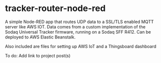 # tracker-router-node-red

A simple Node-RED app that routes UDP data to a SSL/TLS enabled MQTT server like AWS IOT. Data comes from a custom implementation of the Sodaq Universal Tracker firmware, running on a Sodaq SFF R412. Can be deployed to AWS Elastic Beanstalk.

Also included are files for setting up AWS IoT and a Thingsboard dashboard

To do: Add link to project post(s)